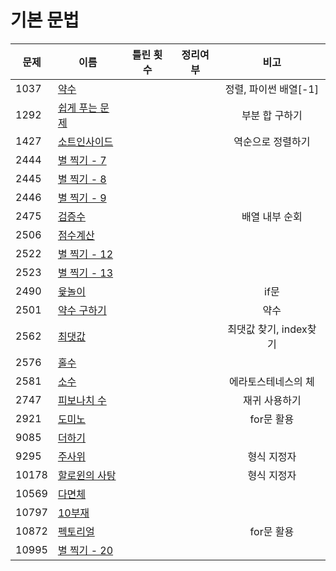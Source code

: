 # 기본 문법

| 문제    | 이름                           | 틀린 횟수 | 정리여부  |       비고        |
| ----- | ---------------------------- | :---: | :---: | :-------------: |
| 1037  | [약수](1037/README.md)         |       |       | 정렬, 파이썬 배열[-1]  |
| 1292  | [쉽게 푸는 문제](1292/README.md)   |       |       |    부분 합 구하기     |
| 1427  | [소트인사이드](1427/README.md)     |       |       |    역순으로 정렬하기    |
| 2444  | [별 찍기 - 7](2444/README.md)   |       |       |                 |
| 2445  | [별 찍기 - 8](2445/README.md)   |       |       |                 |
| 2446  | [별 찍기 - 9](2446/README.md)   |       |       |                 |
| 2475  | [검증수](2475/README.md)        |       |       |    배열 내부 순회     |
| 2506  | [점수계산](2506/README.md)       |       |       |                 |
| 2522  | [별 찍기 - 12](2522/README.md)  |       |       |                 |
| 2523  | [별 찍기 - 13](2523/README.md)  |       |       |                 |
| 2490  | [윷놀이](2490/README.md)        |       |       |       if문       |
| 2501  | [약수 구하기](2501/README.md)     |       |       |       약수        |
| 2562  | [최댓값](2562/README.md)        |       |       | 최댓값 찾기, index찾기 |
| 2576  | [홀수](2576/README.md)         |       |       |                 |
| 2581  | [소수](2581/README.md)         |       |       |   에라토스테네스의 체    |
| 2747  | [피보나치 수](2747/README.md)     |       |       |     재귀 사용하기     |
| 2921  | [도미노](2921/README.md)        |       |       |     for문 활용     |
| 9085  | [더하기](9085/README.md)        |       |       |                 |
| 9295  | [주사위](9295/README.md)        |       |       |     형식 지정자      |
| 10178 | [할로윈의 사탕](10178/README.md)   |       |       |     형식 지정자      |
| 10569 | [다면체](10569/README.md)       |       |       |                 |
| 10797 | [10부재](10797/README.md)      |       |       |                 |
| 10872 | [펙토리얼](10872/README.md)      |       |       |     for문 활용     |
| 10995 | [별 찍기 - 20](10995/README.md) |       |       |                 |